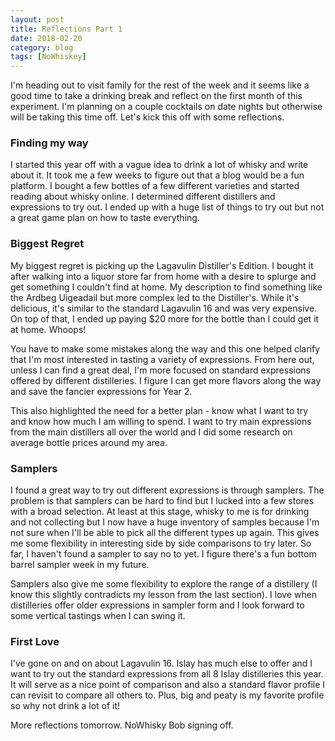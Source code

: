 ```yaml
---
layout: post
title: Reflections Part 1
date: 2018-02-20
category: blog
tags: [NoWhiskey]
---
```


I'm heading out to visit family for the rest of the week and it seems like a good time to take a drinking break and reflect on the first month of this experiment. I'm planning on a couple cocktails on date nights but otherwise will be taking this time off. Let's kick this off with some reflections.

### Finding my way

I started this year off with a vague idea to drink a lot of whisky and write about it. It took me a few weeks to figure out that a blog would be a fun platform. I bought a few bottles of a few different varieties and started reading about whisky online. I determined different distillers and expressions to try out. I ended up with a huge list of things to try out but not a great game plan on how to taste everything.

### Biggest Regret

My biggest regret is picking up the Lagavulin Distiller's Edition. I bought it after walking into a liquor store far from home with a desire to splurge and get something I couldn't find at home. My description to find something like the Ardbeg Uigeadail but more complex led to the Distiller's. While it's delicious, it's similar to the standard Lagavulin 16 and was very expensive. On top of that, I ended up paying $20 more for the bottle than I could get it at home. Whoops!

You have to make some mistakes along the way and this one helped clarify that I'm most interested in tasting a variety of expressions. From here out, unless I can find a great deal, I'm more focused on standard expressions offered by different distilleries. I figure I can get more flavors along the way and save the fancier expressions for Year 2.

This also highlighted the need for a better plan - know what I want to try and know how much I am willing to spend. I want to try main expressions from the main distillers all over the world and I did some research on average bottle prices around my area.

### Samplers

I found a great way to try out different expressions is through samplers. The problem is that samplers can be hard to find but I lucked into a few stores with a broad selection. At least at this stage, whisky to me is for drinking and not collecting but I now have a huge inventory of samples because I'm not sure when I'll be able to pick all the different types up again. This gives me some flexibility in interesting side by side comparisons to try later. So far, I haven't found a sampler to say no to yet. I figure there's a fun bottom barrel sampler week in my future.

Samplers also give me some flexibility to explore the range of a distillery (I know this slightly contradicts my lesson from the last section). I love when distilleries offer older expressions in sampler form and I look forward to some vertical tastings when I can swing it.

### First Love

I've gone on and on about Lagavulin 16. Islay has much else to offer and I want to try out the standard expressions from all 8 Islay distilleries this year. It will serve as a nice point of comparison and also a standard flavor profile I can revisit to compare all others to. Plus, big and peaty is my favorite profile so why not drink a lot of it!

More reflections tomorrow. NoWhisky Bob signing off.

